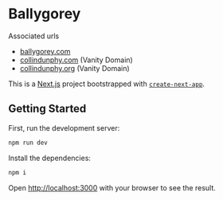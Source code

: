 # Ballygorey

Associated urls

- [ballygorey.com](https://ballygorey.com)
- [collindunphy.com](https://collindunphy.com) (Vanity Domain)
- [collindunphy.org](https://collindunphy.org) (Vanity Domain)

This is a [Next.js](https://nextjs.org/) project bootstrapped with [`create-next-app`](https://github.com/vercel/next.js/tree/canary/packages/create-next-app).

## Getting Started

First, run the development server:

```bash
npm run dev
```

Install the dependencies:

```bash
npm i
```

Open [http://localhost:3000](http://localhost:3000) with your browser to see the result.
